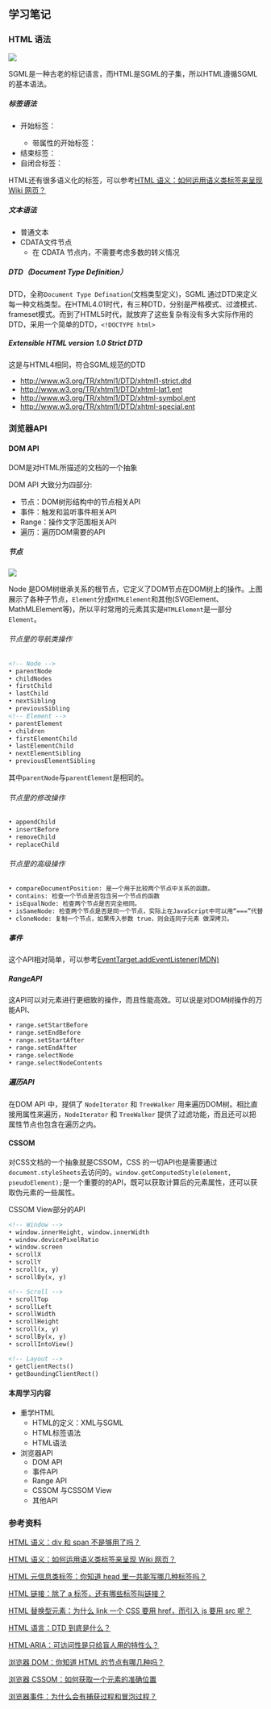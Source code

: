 ## 学习笔记

### HTML 语法 

![](https://static001.geekbang.org/resource/image/b6/bc/b6fdf08dbe47c837e274ff1bb6f630bc.jpg)

SGML是一种古老的标记语言，而HTML是SGML的子集，所以HTML遵循SGML的基本语法。

##### 标签语法

* 开始标签：<tagname>
  * 带属性的开始标签： <tagname attributename="attributevalue">
* 结束标签：</tagname>
* 自闭合标签：<tagname />

HTML还有很多语义化的标签，可以参考[HTML 语义：如何运用语义类标签来呈现 Wiki 网页？](https://time.geekbang.org/column/article/78168)

##### 文本语法

* 普通文本
* CDATA文件节点
  * 在 CDATA 节点内，不需要考虑多数的转义情况

##### DTD（Document Type Definition）

DTD，全称`Document Type Defination`(文档类型定义)，SGML 通过DTD来定义每一种文档类型。在HTML4.01时代，有三种DTD，分别是严格模式、过渡模式、frameset模式。而到了HTML5时代，就放弃了这些复杂有没有多大实际作用的DTD，采用一个简单的DTD，`<!DOCTYPE html>`

##### Extensible HTML version 1.0 Strict DTD

这是与HTML4相同，符合SGML规范的DTD

* http://www.w3.org/TR/xhtml1/DTD/xhtml1-strict.dtd
* http://www.w3.org/TR/xhtml1/DTD/xhtml-lat1.ent
* http://www.w3.org/TR/xhtml1/DTD/xhtml-symbol.ent
* http://www.w3.org/TR/xhtml1/DTD/xhtml-special.ent

### 浏览器API

#### DOM API

DOM是对HTML所描述的文档的一个抽象

DOM API 大致分为四部分:

* 节点：DOM树形结构中的节点相关API
* 事件：触发和监听事件相关API
* Range：操作文字范围相关API
* 遍历：遍历DOM需要的API

##### 节点

![](https://static001.geekbang.org/resource/image/6e/f6/6e278e450d8cc7122da3616fd18b9cf6.png)

Node 是DOM树继承关系的根节点，它定义了DOM节点在DOM树上的操作。上图展示了各种子节点，`Element`分成`HTMLElement`和其他(SVGElement、MathMLElement等)，所以平时常用的元素其实是`HTMLElement`是一部分`Element`。

###### 节点里的导航类操作

```html
<!-- Node -->
• parentNode 
• childNodes 
• firstChild
• lastChild
• nextSibling
• previousSibling
<!-- Element -->
• parentElement
• children
• firstElementChild
• lastElementChild
• nextElementSibling
• previousElementSibling
```

其中`parentNode`与`parentElement`是相同的。

###### 节点里的修改操作

```html
• appendChild 
• insertBefore 
• removeChild 
• replaceChild
```

###### 节点里的高级操作

```html
• compareDocumentPosition: 是一个用于比较两个节点中关系的函数。
• contains: 检查一个节点是否包含另一个节点的函数
• isEqualNode: 检查两个节点是否完全相同。
• isSameNode: 检查两个节点是否是同一个节点，实际上在JavaScript中可以用“===”代替，有可能用于处理不同语言的对象比较。
• cloneNode: 复制一个节点，如果传入参数 true，则会连同子元素 做深拷贝。
```

##### 事件

这个API相对简单，可以参考[EventTarget.addEventListener(MDN)](https://developer.mozilla.org/en-US/docs/Web/API/EventTarget/addEventListener)

##### RangeAPI

这API可以对元素进行更细致的操作，而且性能高效。可以说是对DOM树操作的万能API、

```html
• range.setStartBefore 
• range.setEndBefore 
• range.setStartAfter
• range.setEndAfter
• range.selectNode
• range.selectNodeContents
```

##### 遍历API

在DOM API 中，提供了 `NodeIterator` 和 `TreeWalker` 用来遍历DOM树。相比直接用属性来遍历，`NodeIterator` 和 `TreeWalker` 提供了过滤功能，而且还可以把属性节点也包含在遍历之内。

#### CSSOM 

对CSS文档的一个抽象就是CSSOM，CSS 的一切API也是需要通过`document.styleSheets`去访问的。`window.getComputedStyle(element, pseudoElement);`是一个重要的的API，既可以获取计算后的元素属性，还可以获取伪元素的一些属性。

CSSOM View部分的API

```html
<!-- Window -->
• window.innerHeight, window.innerWidth
• window.devicePixelRatio
• window.screen
• scrollX 
• scrollY
• scroll(x, y)
• scrollBy(x, y)

<!-- Scroll -->
• scrollTop
• scrollLeft
• scrollWidth
• scrollHeight
• scroll(x, y)
• scrollBy(x, y)
• scrollIntoView()

<!-- Layout -->
• getClientRects()
• getBoundingClientRect()
```



#### 本周学习内容

* 重学HTML
  * HTML的定义：XML与SGML
  * HTML标签语法
  * HTML语法
* 浏览器API
  * DOM API
  * 事件API
  * Range API
  * CSSOM 与CSSOM View
  * 其他API

### 参考资料

[HTML 语义：div 和 span 不是够用了吗？](https://time.geekbang.org/column/article/78158)

[HTML 语义：如何运用语义类标签来呈现 Wiki 网页？](https://time.geekbang.org/column/article/78168)

[HTML 元信息类标签：你知道 head 里一共能写哪几种标签吗？](https://time.geekbang.org/column/article/82711)

[HTML 链接：除了 a 标签，还有哪些标签叫链接？](https://time.geekbang.org/column/article/85341)

[HTML 替换型元素：为什么 link 一个 CSS 要用 href，而引入 js 要用 src 呢？](https://time.geekbang.org/column/article/89491)

[HTML 语言：DTD 到底是什么？](https://time.geekbang.org/column/article/92227)

[HTML·ARIA：可访问性是只给盲人用的特性么？](https://time.geekbang.org/column/article/93777)

[浏览器 DOM：你知道 HTML 的节点有哪几种吗？](https://time.geekbang.org/column/article/85031)

[浏览器 CSSOM：如何获取一个元素的准确位置](https://time.geekbang.org/column/article/86117)

[浏览器事件：为什么会有捕获过程和冒泡过程？](https://time.geekbang.org/column/article/90485)